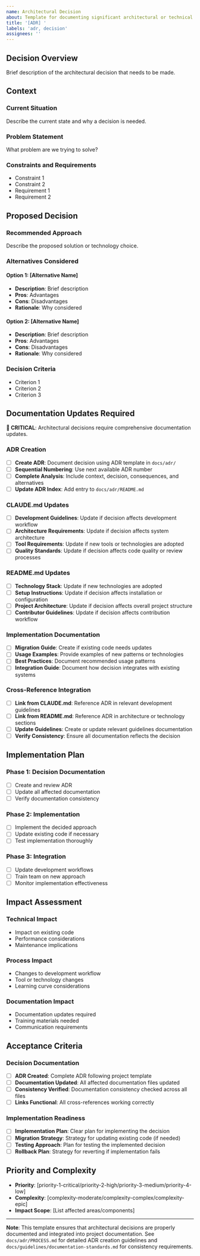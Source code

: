 ```yaml
---
name: Architectural Decision
about: Template for documenting significant architectural or technical decisions
title: '[ADR] '
labels: 'adr, decision'
assignees: ''
---
```


## Decision Overview

Brief description of the architectural decision that needs to be made.

## Context

### Current Situation
Describe the current state and why a decision is needed.

### Problem Statement
What problem are we trying to solve?

### Constraints and Requirements
- Constraint 1
- Constraint 2
- Requirement 1
- Requirement 2

## Proposed Decision

### Recommended Approach
Describe the proposed solution or technology choice.

### Alternatives Considered

#### Option 1: [Alternative Name]
- **Description**: Brief description
- **Pros**: Advantages
- **Cons**: Disadvantages
- **Rationale**: Why considered

#### Option 2: [Alternative Name]
- **Description**: Brief description
- **Pros**: Advantages
- **Cons**: Disadvantages
- **Rationale**: Why considered

### Decision Criteria
- Criterion 1
- Criterion 2
- Criterion 3

## Documentation Updates Required

**🚨 CRITICAL**: Architectural decisions require comprehensive documentation updates.

### ADR Creation
- [ ] **Create ADR**: Document decision using ADR template in `docs/adr/`
- [ ] **Sequential Numbering**: Use next available ADR number
- [ ] **Complete Analysis**: Include context, decision, consequences, and alternatives
- [ ] **Update ADR Index**: Add entry to `docs/adr/README.md`

### CLAUDE.md Updates
- [ ] **Development Guidelines**: Update if decision affects development workflow
- [ ] **Architecture Requirements**: Update if decision affects system architecture
- [ ] **Tool Requirements**: Update if new tools or technologies are adopted
- [ ] **Quality Standards**: Update if decision affects code quality or review processes

### README.md Updates
- [ ] **Technology Stack**: Update if new technologies are adopted
- [ ] **Setup Instructions**: Update if decision affects installation or configuration
- [ ] **Project Architecture**: Update if decision affects overall project structure
- [ ] **Contributor Guidelines**: Update if decision affects contribution workflow

### Implementation Documentation
- [ ] **Migration Guide**: Create if existing code needs updates
- [ ] **Usage Examples**: Provide examples of new patterns or technologies
- [ ] **Best Practices**: Document recommended usage patterns
- [ ] **Integration Guide**: Document how decision integrates with existing systems

### Cross-Reference Integration
- [ ] **Link from CLAUDE.md**: Reference ADR in relevant development guidelines
- [ ] **Link from README.md**: Reference ADR in architecture or technology sections
- [ ] **Update Guidelines**: Create or update relevant guidelines documentation
- [ ] **Verify Consistency**: Ensure all documentation reflects the decision

## Implementation Plan

### Phase 1: Decision Documentation
- [ ] Create and review ADR
- [ ] Update all affected documentation
- [ ] Verify documentation consistency

### Phase 2: Implementation
- [ ] Implement the decided approach
- [ ] Update existing code if necessary
- [ ] Test implementation thoroughly

### Phase 3: Integration
- [ ] Update development workflows
- [ ] Train team on new approach
- [ ] Monitor implementation effectiveness

## Impact Assessment

### Technical Impact
- Impact on existing code
- Performance considerations
- Maintenance implications

### Process Impact
- Changes to development workflow
- Tool or technology changes
- Learning curve considerations

### Documentation Impact
- Documentation updates required
- Training materials needed
- Communication requirements

## Acceptance Criteria

### Decision Documentation
- [ ] **ADR Created**: Complete ADR following project template
- [ ] **Documentation Updated**: All affected documentation files updated
- [ ] **Consistency Verified**: Documentation consistency checked across all files
- [ ] **Links Functional**: All cross-references working correctly

### Implementation Readiness
- [ ] **Implementation Plan**: Clear plan for implementing the decision
- [ ] **Migration Strategy**: Strategy for updating existing code (if needed)
- [ ] **Testing Approach**: Plan for testing the implemented decision
- [ ] **Rollback Plan**: Strategy for reverting if implementation fails

## Priority and Complexity

- **Priority**: [priority-1-critical/priority-2-high/priority-3-medium/priority-4-low]
- **Complexity**: [complexity-moderate/complexity-complex/complexity-epic]
- **Impact Scope**: [List affected areas/components]

---

**Note**: This template ensures that architectural decisions are properly documented and integrated into project documentation. See `docs/adr/PROCESS.md` for detailed ADR creation guidelines and `docs/guidelines/documentation-standards.md` for consistency requirements.